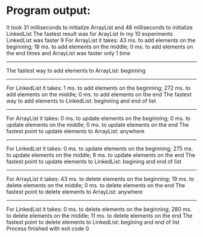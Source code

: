 # Program output:

It took 31 milliseconds to initialize ArrayList and 48 milliseconds to initialize LinkedList
The fastest result was for ArayList
In my 10 experiments LinkedList was faster 9 
For ArrayList it takes:
43 ms. to add elements on the beginning;
18 ms. to add elements on the middle;
0 ms. to add elements on the end
times and ArrayList was faster only 1 time

-------------------------------------------------------------------
The fastest way to add elements to ArrayList: beginning

-------------------------------------------------------------------
For LinkedList it takes:
1 ms. to add elements on the beginning;
272 ms. to add elements on the middle;
0 ms. to add elements on the end
The fastest way to add elements to LinkedList: beginning and end of list

-------------------------------------------------------------------
For ArrayList it takes:
0 ms. to update elements on the beginning;
0 ms. to update elements on the middle;
0 ms. to update elements on the end
The fastest point to update elements to ArrayList: anywhere

-------------------------------------------------------------------
For LinkedList it takes:
0 ms. to update elements on the beginning;
275 ms. to update elements on the middle;
8 ms. to update elements on the end
The fastest point to update elements to LinkedList: begining and end of list

-------------------------------------------------------------------
For ArrayList it takes:
43 ms. to delete elements on the beginning;
19 ms. to delete elements on the middle;
0 ms. to delete elements on the end
The fastest point to delete elements to ArrayList: anywhere

-------------------------------------------------------------------
For LinkedList it takes:
0 ms. to delete elements on the beginning;
280 ms. to delete elements on the middle;
11 ms. to delete elements on the end
The fastest point to delete elements to LinkedList: begining and end of list
Process finished with exit code 0
